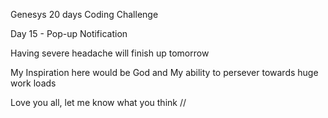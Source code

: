 Genesys 20 days Coding Challenge

Day 15 - Pop-up Notification

Having severe headache will finish up tomorrow

My Inspiration here would be God and My ability to persever towards huge work loads

Love you all, let me know what you think //